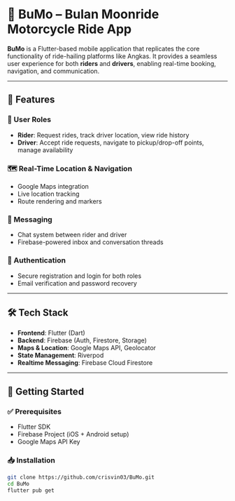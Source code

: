 # 🚖 BuMo – Bulan Moonride Motorcycle Ride App

**BuMo** is a Flutter-based mobile application that replicates the core functionality of ride-hailing platforms like Angkas. It provides a seamless user experience for both **riders** and **drivers**, enabling real-time booking, navigation, and communication.

---

## 🧩 Features

### 👥 User Roles
- **Rider**: Request rides, track driver location, view ride history
- **Driver**: Accept ride requests, navigate to pickup/drop-off points, manage availability

### 🗺 Real-Time Location & Navigation
- Google Maps integration
- Live location tracking
- Route rendering and markers

### 💬 Messaging
- Chat system between rider and driver
- Firebase-powered inbox and conversation threads

### 🔐 Authentication
- Secure registration and login for both roles
- Email verification and password recovery

---

## 🛠 Tech Stack

- **Frontend**: Flutter (Dart)
- **Backend**: Firebase (Auth, Firestore, Storage)
- **Maps & Location**: Google Maps API, Geolocator
- **State Management**: Riverpod
- **Realtime Messaging**: Firebase Cloud Firestore

---

## 🚀 Getting Started

### ✅ Prerequisites
- Flutter SDK
- Firebase Project (iOS + Android setup)
- Google Maps API Key

### 📥 Installation

```bash
git clone https://github.com/crisvin03/BuMo.git
cd BuMo
flutter pub get
